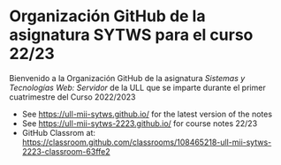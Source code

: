 # Organización GitHub de la asignatura SYTWS para el curso 22/23

Bienvenido a la Organización GitHub de la asignatura *Sistemas y Tecnologías Web: Servidor* de la ULL que se imparte durante el primer cuatrimestre del Curso 2022/2023


* See <https://ull-mii-sytws.github.io/> for the latest version of the notes
* See <https://ull-mii-sytws-2223.github.io/> for course notes 22/23
* GitHub Classrom at: <https://classroom.github.com/classrooms/108465218-ull-mii-sytws-2223-classroom-63ffe2>
